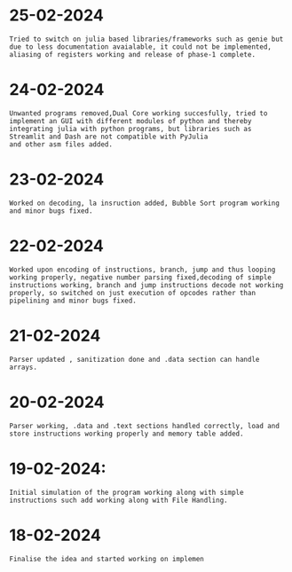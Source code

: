 # 25-02-2024
    Tried to switch on julia based libraries/frameworks such as genie but due to less documentation avaialable, it could not be implemented, aliasing of registers working and release of phase-1 complete.

# 24-02-2024
    Unwanted programs removed,Dual Core working succesfully, tried to implement an GUI with different modules of python and thereby integrating julia with python programs, but libraries such as Streamlit and Dash are not compatible with PyJulia
    and other asm files added.

# 23-02-2024
    Worked on decoding, la insruction added, Bubble Sort program working and minor bugs fixed.

# 22-02-2024
    Worked upon encoding of instructions, branch, jump and thus looping working properly, negative number parsing fixed,decoding of simple instructions working, branch and jump instructions decode not working properly, so switched on just execution of opcodes rather than pipelining and minor bugs fixed.

# 21-02-2024
    Parser updated , sanitization done and .data section can handle arrays.

# 20-02-2024
    Parser working, .data and .text sections handled correctly, load and store instructions working properly and memory table added.

# 19-02-2024:
    Initial simulation of the program working along with simple instructions such add working along with File Handling.

# 18-02-2024
    Finalise the idea and started working on implemen




